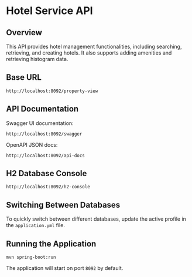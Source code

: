 # Hotel Service API

## Overview
This API provides hotel management functionalities, including searching, retrieving, and creating hotels. It also supports adding amenities and retrieving histogram data.

## Base URL
```
http://localhost:8092/property-view
```

## API Documentation
Swagger UI documentation:
```
http://localhost:8092/swagger
```
OpenAPI JSON docs:
```
http://localhost:8092/api-docs
```

## H2 Database Console
```
http://localhost:8092/h2-console
```

## Switching Between Databases
To quickly switch between different databases, update the active profile in the `application.yml` file.

## Running the Application
```
mvn spring-boot:run
```
The application will start on port `8092` by default.



